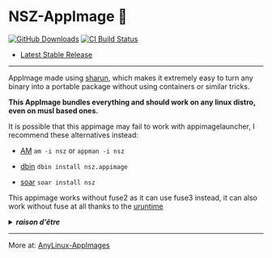 # NSZ-AppImage 🐧

[![GitHub Downloads](https://img.shields.io/github/downloads/pkgforge-dev/NSZ-AppImage/total?logo=github&label=GitHub%20Downloads)](https://github.com/pkgforge-dev/NSZ-AppImage/releases/latest)
[![CI Build Status](https://github.com//pkgforge-dev/NSZ-AppImage/actions/workflows/blank.yml/badge.svg)](https://github.com/pkgforge-dev/NSZ-AppImage/releases/latest)

* [Latest Stable Release](https://github.com/pkgforge-dev/NSZ-AppImage/releases/latest)

---

AppImage made using [sharun](https://github.com/VHSgunzo/sharun), which makes it extremely easy to turn any binary into a portable package without using containers or similar tricks.

**This AppImage bundles everything and should work on any linux distro, even on musl based ones.**

It is possible that this appimage may fail to work with appimagelauncher, I recommend these alternatives instead: 

* [AM](https://github.com/ivan-hc/AM) `am -i nsz` or `appman -i nsz`

* [dbin](https://github.com/xplshn/dbin) `dbin install nsz.appimage`

* [soar](https://github.com/pkgforge/soar) `soar install nsz`

This appimage works without fuse2 as it can use fuse3 instead, it can also work without fuse at all thanks to the [uruntime](https://github.com/VHSgunzo/uruntime)

<details>
  <summary><b><i>raison d'être</i></b></summary>
    <img src="https://github.com/user-attachments/assets/d40067a6-37d2-4784-927c-2c7f7cc6104b" alt="Inspiration Image">
  </a>
</details>

---

More at: [AnyLinux-AppImages](https://pkgforge-dev.github.io/Anylinux-AppImages/) 
